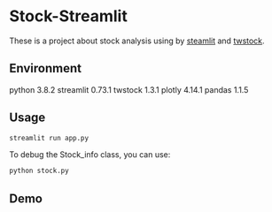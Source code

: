 # Stock-Streamlit

These is a project about stock analysis using by [steamlit](https://github.com/streamlit/streamlit) and [twstock](https://github.com/mlouielu/twstock).

## Environment
python 3.8.2
streamlit 0.73.1
twstock 1.3.1
plotly 4.14.1
pandas 1.1.5

## Usage
```bash
streamlit run app.py
```

To debug the Stock_info class, you can use:
```bash
python stock.py
```

## Demo
